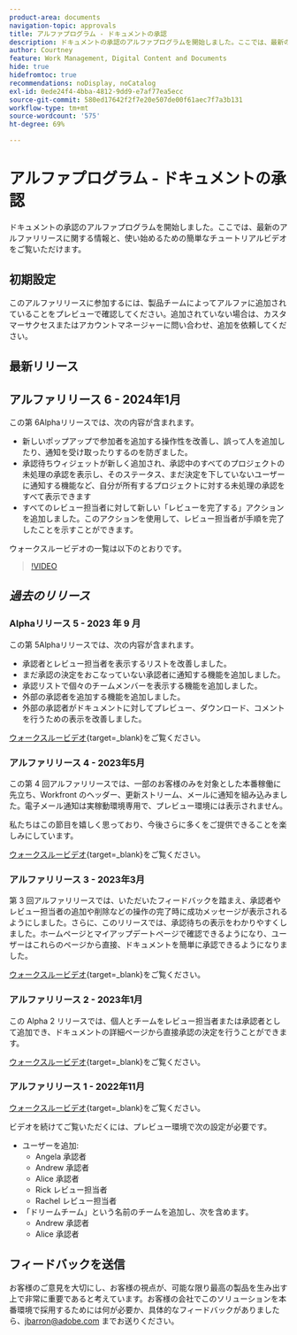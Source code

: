 ```yaml
---
product-area: documents
navigation-topic: approvals
title: アルファプログラム - ドキュメントの承認
description: ドキュメントの承認のアルファプログラムを開始しました。ここでは、最新のアルファリリースに関する情報と、使い始めるための簡単なチュートリアルビデオをご覧いただけます。
author: Courtney
feature: Work Management, Digital Content and Documents
hide: true
hidefromtoc: true
recommendations: noDisplay, noCatalog
exl-id: 0ede24f4-4bba-4812-9dd9-e7af77ea5ecc
source-git-commit: 580ed17642f2f7e20e507de00f61aec7f7a3b131
workflow-type: tm+mt
source-wordcount: '575'
ht-degree: 69%

---
```


# アルファプログラム - ドキュメントの承認

ドキュメントの承認のアルファプログラムを開始しました。ここでは、最新のアルファリリースに関する情報と、使い始めるための簡単なチュートリアルビデオをご覧いただけます。

## 初期設定

このアルファリリースに参加するには、製品チームによってアルファに追加されていることをプレビューで確認してください。追加されていない場合は、カスタマーサクセスまたはアカウントマネージャーに問い合わせ、追加を依頼してください。

## 最新リリース

## アルファリリース 6 - 2024年1月

この第 6Alphaリリースでは、次の内容が含まれます。

* 新しいポップアップで参加者を追加する操作性を改善し、誤って人を追加したり、通知を受け取ったりするのを防ぎました。
* 承認待ちウィジェットが新しく追加され、承認中のすべてのプロジェクトの未処理の承認を表示し、そのステータス、まだ決定を下していないユーザーに通知する機能など、自分が所有するプロジェクトに対する未処理の承認をすべて表示できます
* すべてのレビュー担当者に対して新しい「レビューを完了する」アクションを追加しました。このアクションを使用して、レビュー担当者が手順を完了したことを示すことができます。

ウォークスルービデオの一覧は以下のとおりです。

>[!VIDEO](https://video.tv.adobe.com/v/3426860/)

## _過去のリリース_

### Alphaリリース 5 - 2023 年 9 月

この第 5Alphaリリースでは、次の内容が含まれます。

* 承認者とレビュー担当者を表示するリストを改善しました。
* まだ承認の決定をおこなっていない承認者に通知する機能を追加しました。
* 承認リストで個々のチームメンバーを表示する機能を追加しました。
* 外部の承認者を追加する機能を追加しました。
* 外部の承認者がドキュメントに対してプレビュー、ダウンロード、コメントを行うための表示を改善しました。

[ウォークスルービデオ](https://video.tv.adobe.com/v/3424613/){target=_blank}をご覧ください。

### アルファリリース 4 - 2023年5月

この第 4 回アルファリリースでは、一部のお客様のみを対象とした本番稼働に先立ち、Workfront のヘッダー、更新ストリーム、メールに通知を組み込みました。電子メール通知は実稼動環境専用で、プレビュー環境には表示されません。 <!--If you're interested in having this release implemented in your production environment on June 14th, please reach out to me directly at jbarron@adobe.com.-->

私たちはこの節目を嬉しく思っており、今後さらに多くをご提供できることを楽しみにしています。

[ウォークスルービデオ](https://video.tv.adobe.com/v/3420094/){target=_blank}をご覧ください。

### アルファリリース 3 - 2023年3月

第 3 回アルファリリースでは、いただいたフィードバックを踏まえ、承認者やレビュー担当者の追加や削除などの操作の完了時に成功メッセージが表示されるようにしました。さらに、このリリースでは、承認待ちの表示をわかりやすくしました。ホームページとマイアップデートページで確認できるようになり、ユーザーはこれらのページから直接、ドキュメントを簡単に承認できるようになりました。

[ウォークスルービデオ](https://video.tv.adobe.com/v/3417854/){target=_blank}をご覧ください。

### アルファリリース 2 - 2023年1月

この Alpha 2 リリースでは、個人とチームをレビュー担当者または承認者として追加でき、ドキュメントの詳細ページから直接承認の決定を行うことができます。

[ウォークスルービデオ](https://video.tv.adobe.com/v/3413941){target=_blank}をご覧ください。

### アルファリリース 1 - 2022年11月

[ウォークスルービデオ](https://video.tv.adobe.com/v/3412837){target=_blank}をご覧ください。

ビデオを続けてご覧いただくには、プレビュー環境で次の設定が必要です。

* ユーザーを追加:
   * Angela 承認者
   * Andrew 承認者
   * Alice 承認者
   * Rick レビュー担当者
   * Rachel レビュー担当者
* 「ドリームチーム」という名前のチームを追加し、次を含めます。
   * Andrew 承認者
   * Alice 承認者

## フィードバックを送信

お客様のご意見を大切にし、お客様の視点が、可能な限り最高の製品を生み出す上で非常に重要であると考えています。お客様の会社でこのソリューションを本番環境で採用するためには何が必要か、具体的なフィードバックがありましたら、[jbarron@adobe.com](mailto:jbarron@adobe.com) までお送りください。
